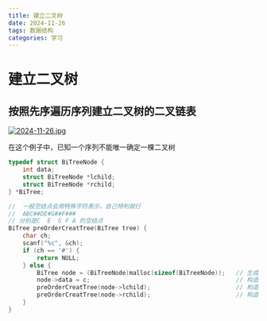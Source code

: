 ```yaml
---
title: 建立二叉树
date: 2024-11-26
tags: 数据结构
categories: 学习
---
```




# 建立二叉树

## 按照先序遍历序列建立二叉树的二叉链表

[![2024-11-26.jpg](https://i.postimg.cc/Gty4P5pd/2024-11-26.jpg)](https://postimg.cc/8fTkNwW0)

在这个例子中，已知一个序列不能唯一确定一棵二叉树

```c
typedef struct BiTreeNode {
    int data;
    struct BiTreeNode *lchild;
    struct BiTreeNode *rchild;
} *BiTree;

//  一般空结点会用特殊字符表示，自己特判就行
//  ABC##DE#G##F###
// 分别是C  E  G F A 的空结点
BiTree preOrderCreatTree(BiTree tree) {
    char ch;
    scanf("%c", &ch);
    if (ch == '#') {
        return NULL;
    } else {
        BiTree node = (BiTreeNode)malloc(sizeof(BiTreeNode)); 	// 生成新结点
        node->data = c;											// 构造根结点
        preOrderCreatTree(node->lchild);						// 构造左子树
        preOrderCreatTree(node->rchild);						// 构造右子树
    }
}
```

